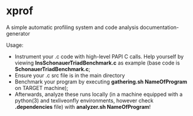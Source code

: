 # xprof
A simple automatic profiling system and code analysis documentation-generator

Usage:

- Instrument your .c code with high-level PAPI C calls. Help yourself by viewing <b>InsSchonauerTriadBenchmark.c</b> as example (base code is <b>SchonauerTriadBenchmark.c</b>;
- Ensure your .c src file is in the main directory
- Benchmark your program by executing <b>gathering.sh NameOfProgram</b> on TARGET machine);
- Afterwards, analyze these runs locally (in a machine equipped with a python(3) and texliveonfly environments, however check <b>.dependencies</b> file) with <b>analyzer.sh NameOfProgram</b>!
